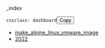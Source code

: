 <div class="markdown-preview-sizer markdown-preview-section" style="padding-bottom: 546px; min-height: 112px;"><div class="markdown-preview-pusher" style="width: 1px; height: 0.1px; margin-bottom: 0px;"></div><div><div class="inline-title" contenteditable="true" spellcheck="false" tabindex="-1" enterkeyhint="done">_index</div></div><div><pre class="frontmatter language-yaml" tabindex="0"><code class="language-yaml is-loaded"><span class="token key atrule">cssclass</span><span class="token punctuation">:</span> dashboard</code><button class="copy-code-button">Copy</button></pre><div class="frontmatter-container" style="display: none;"><div class="frontmatter-container-header"><div class="frontmatter-collapse-indicator collapse-indicator collapse-icon"><svg xmlns="http://www.w3.org/2000/svg" width="24" height="24" viewBox="0 0 24 24" fill="none" stroke="currentColor" stroke-width="2" stroke-linecap="round" stroke-linejoin="round" class="svg-icon right-triangle"><path d="M3 8L12 17L21 8"></path></svg></div>Metadata</div></div></div><div><div class="block-language-dataview node-insert-event"><ul class="dataview list-view-ul"><li><span><a aria-label-position="top" aria-label="daily/2022/10/make_alpine_linux_vmware_image.md" data-href="daily/2022/10/make_alpine_linux_vmware_image.md" href="daily/2022/10/make_alpine_linux_vmware_image.md" class="internal-link" target="_blank" rel="noopener">make_alpine_linux_vmware_image</a></span></li><li><span><a aria-label-position="top" aria-label="daily/2022/2022.md" data-href="daily/2022/2022.md" href="daily/2022/2022.md" class="internal-link" target="_blank" rel="noopener">2022</a></span></li></ul></div></div><div><div class="embedded-backlinks" style="display: none;"></div></div></div>